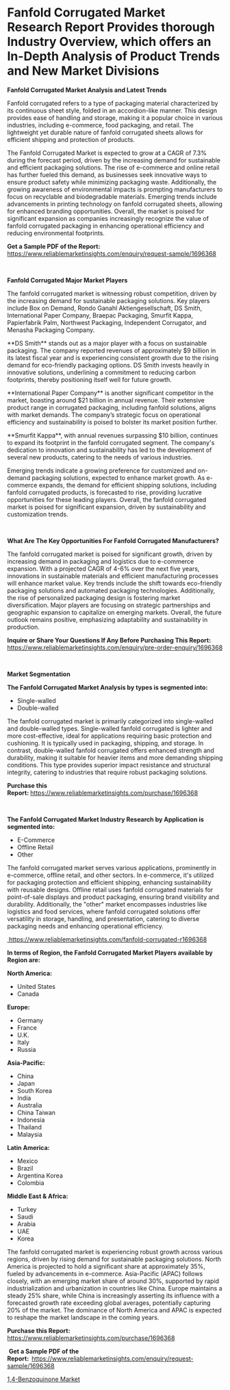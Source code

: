 <p><h1>Fanfold Corrugated Market Research Report Provides thorough Industry Overview, which offers an In-Depth Analysis of Product Trends and New Market Divisions</h1></p><p><strong>Fanfold Corrugated Market Analysis and Latest Trends</strong></p>
<p><p>Fanfold corrugated refers to a type of packaging material characterized by its continuous sheet style, folded in an accordion-like manner. This design provides ease of handling and storage, making it a popular choice in various industries, including e-commerce, food packaging, and retail. The lightweight yet durable nature of fanfold corrugated sheets allows for efficient shipping and protection of products.</p><p>The Fanfold Corrugated Market is expected to grow at a CAGR of 7.3% during the forecast period, driven by the increasing demand for sustainable and efficient packaging solutions. The rise of e-commerce and online retail has further fueled this demand, as businesses seek innovative ways to ensure product safety while minimizing packaging waste. Additionally, the growing awareness of environmental impacts is prompting manufacturers to focus on recyclable and biodegradable materials. Emerging trends include advancements in printing technology on fanfold corrugated sheets, allowing for enhanced branding opportunities. Overall, the market is poised for significant expansion as companies increasingly recognize the value of fanfold corrugated packaging in enhancing operational efficiency and reducing environmental footprints.</p></p>
<p><strong>Get a Sample PDF of the Report:&nbsp;</strong> <a href="https://www.reliablemarketinsights.com/enquiry/request-sample/1696368?utm_campaign=1166&utm_medium=2&utm_source=Github&utm_content=ia&utm_term=08012025&utm_id=fanfold-corrugated">https://www.reliablemarketinsights.com/enquiry/request-sample/1696368</a></p>
<p>&nbsp;</p>
<p><strong>Fanfold Corrugated Major Market Players</strong></p>
<p><p>The fanfold corrugated market is witnessing robust competition, driven by the increasing demand for sustainable packaging solutions. Key players include Box on Demand, Rondo Ganahl Aktiengesellschaft, DS Smith, International Paper Company, Braepac Packaging, Smurfit Kappa, Papierfabrik Palm, Northwest Packaging, Independent Corrugator, and Menasha Packaging Company.</p><p>**DS Smith** stands out as a major player with a focus on sustainable packaging. The company reported revenues of approximately $9 billion in its latest fiscal year and is experiencing consistent growth due to the rising demand for eco-friendly packaging options. DS Smith invests heavily in innovative solutions, underlining a commitment to reducing carbon footprints, thereby positioning itself well for future growth.</p><p>**International Paper Company** is another significant competitor in the market, boasting around $21 billion in annual revenue. Their extensive product range in corrugated packaging, including fanfold solutions, aligns with market demands. The company’s strategic focus on operational efficiency and sustainability is poised to bolster its market position further.</p><p>**Smurfit Kappa**, with annual revenues surpassing $10 billion, continues to expand its footprint in the fanfold corrugated segment. The company's dedication to innovation and sustainability has led to the development of several new products, catering to the needs of various industries. </p><p>Emerging trends indicate a growing preference for customized and on-demand packaging solutions, expected to enhance market growth. As e-commerce expands, the demand for efficient shipping solutions, including fanfold corrugated products, is forecasted to rise, providing lucrative opportunities for these leading players. Overall, the fanfold corrugated market is poised for significant expansion, driven by sustainability and customization trends.</p></p>
<p>&nbsp;</p>
<p><strong>What Are The Key Opportunities For Fanfold Corrugated Manufacturers?</strong></p>
<p><p>The fanfold corrugated market is poised for significant growth, driven by increasing demand in packaging and logistics due to e-commerce expansion. With a projected CAGR of 4-6% over the next five years, innovations in sustainable materials and efficient manufacturing processes will enhance market value. Key trends include the shift towards eco-friendly packaging solutions and automated packaging technologies. Additionally, the rise of personalized packaging design is fostering market diversification. Major players are focusing on strategic partnerships and geographic expansion to capitalize on emerging markets. Overall, the future outlook remains positive, emphasizing adaptability and sustainability in production.</p></p>
<p><strong>Inquire or Share Your Questions If Any Before Purchasing This Report:</strong> <a href="https://www.reliablemarketinsights.com/enquiry/pre-order-enquiry/1696368?utm_campaign=1166&utm_medium=2&utm_source=Github&utm_content=ia&utm_term=08012025&utm_id=fanfold-corrugated">https://www.reliablemarketinsights.com/enquiry/pre-order-enquiry/1696368</a></p>
<p>&nbsp;</p>
<p><strong>Market Segmentation</strong></p>
<p><strong>The Fanfold Corrugated Market Analysis by types is segmented into:</strong></p>
<p><ul><li>Single-walled</li><li>Double-walled</li></ul></p>
<p><p>The fanfold corrugated market is primarily categorized into single-walled and double-walled types. Single-walled fanfold corrugated is lighter and more cost-effective, ideal for applications requiring basic protection and cushioning. It is typically used in packaging, shipping, and storage. In contrast, double-walled fanfold corrugated offers enhanced strength and durability, making it suitable for heavier items and more demanding shipping conditions. This type provides superior impact resistance and structural integrity, catering to industries that require robust packaging solutions.</p></p>
<p><strong>Purchase this Report:&nbsp;</strong><a href="https://www.reliablemarketinsights.com/purchase/1696368?utm_campaign=1166&utm_medium=2&utm_source=Github&utm_content=ia&utm_term=08012025&utm_id=fanfold-corrugated">https://www.reliablemarketinsights.com/purchase/1696368</a></p>
<p>&nbsp;</p>
<p><strong>The Fanfold Corrugated Market Industry Research by Application is segmented into:</strong></p>
<p><ul><li>E-Commerce</li><li>Offline Retail</li><li>Other</li></ul></p>
<p><p>The fanfold corrugated market serves various applications, prominently in e-commerce, offline retail, and other sectors. In e-commerce, it's utilized for packaging protection and efficient shipping, enhancing sustainability with reusable designs. Offline retail uses fanfold corrugated materials for point-of-sale displays and product packaging, ensuring brand visibility and durability. Additionally, the "other" market encompasses industries like logistics and food services, where fanfold corrugated solutions offer versatility in storage, handling, and presentation, catering to diverse packaging needs and enhancing operational efficiency.</p></p>
<p><a href="https://www.reliablemarketinsights.com/fanfold-corrugated-r1696368?utm_campaign=1166&utm_medium=2&utm_source=Github&utm_content=ia&utm_term=08012025&utm_id=fanfold-corrugated">&nbsp;https://www.reliablemarketinsights.com/fanfold-corrugated-r1696368</a></p>
<p><strong>In terms of Region, the Fanfold Corrugated Market Players available by Region are:</strong></p>
<p>
    <p> <strong> North America: </strong>
        <ul>
            <li>United States</li>
            <li>Canada</li>
        </ul>
        </p> 
    <p> <strong> Europe: </strong>
        <ul>
            <li>Germany</li>
            <li>France</li>
            <li>U.K.</li>
            <li>Italy</li>
            <li>Russia</li>
        </ul>
        </p> 
    <p> <strong> Asia-Pacific: </strong>
        <ul>
            <li>China</li>
            <li>Japan</li>
            <li>South Korea</li>
            <li>India</li>
            <li>Australia</li>
            <li>China Taiwan</li>
            <li>Indonesia</li>
            <li>Thailand</li>
            <li>Malaysia</li>
        </ul>
        </p> 
    <p> <strong> Latin America: </strong>
        <ul>
            <li>Mexico</li>
            <li>Brazil</li>
            <li>Argentina Korea</li>
            <li>Colombia</li>
        </ul>
        </p> 
    <p> <strong> Middle East & Africa: </strong>
        <ul>
            <li>Turkey</li>
            <li>Saudi</li>
            <li>Arabia</li>
            <li>UAE</li>
            <li>Korea</li>
        </ul>
    </p>
    </p>
<p><p>The fanfold corrugated market is experiencing robust growth across various regions, driven by rising demand for sustainable packaging solutions. North America is projected to hold a significant share at approximately 35%, fueled by advancements in e-commerce. Asia-Pacific (APAC) follows closely, with an emerging market share of around 30%, supported by rapid industrialization and urbanization in countries like China. Europe maintains a steady 25% share, while China is increasingly asserting its influence with a forecasted growth rate exceeding global averages, potentially capturing 20% of the market. The dominance of North America and APAC is expected to reshape the market landscape in the coming years.</p></p>
<p><strong>Purchase this Report: </strong><a href="https://www.reliablemarketinsights.com/purchase/1696368?utm_campaign=1166&utm_medium=2&utm_source=Github&utm_content=ia&utm_term=08012025&utm_id=fanfold-corrugated">https://www.reliablemarketinsights.com/purchase/1696368</a></p>
<p>&nbsp;<strong>Get a Sample PDF of the Report:&nbsp;&nbsp;</strong><a href="https://www.reliablemarketinsights.com/enquiry/request-sample/1696368?utm_campaign=1166&utm_medium=2&utm_source=Github&utm_content=ia&utm_term=08012025&utm_id=fanfold-corrugated">https://www.reliablemarketinsights.com/enquiry/request-sample/1696368</a></p>
<p><strong></strong></p>
<p><p><a href="https://github.com/yoshih12/Market-Research-Report-List-4/blob/main/14-benzoquinone-market.md?utm_campaign=1166&utm_medium=2&utm_source=Github&utm_content=ia&utm_term=08012025&utm_id=fanfold-corrugated">1,4-Benzoquinone Market</a></p></p>